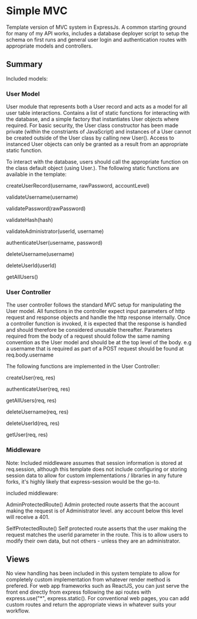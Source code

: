 # Simple MVC

Template version of MVC system in ExpressJs. A common starting ground for many of my API works, includes a database deployer script to setup the schema on first runs and general user login and authentication routes with appropriate models and controllers. 

## Summary
Included models:

### User Model
User module that represents both a User record and acts as a model for all user table interactions.  Contains a list of static functions for interacting with the database, and a simple factory that instantiates User objects where required. For basic security, 
the User class constructor has been made private (within the constriants of JavaScript) and instances of a User cannot be created outside of the User class by calling new User().  Access to instanced User objects can only be granted as a result from an appropriate
static function. 

To interact with the database, users should call the appropriate function on the class default object (using User.<static function>). The following static functions are available in the template:

createUserRecord(username, rawPassword, accountLevel) 

validateUsername(username)

validatePassword(rawPassword)

validateHash(hash)

validateAdministrator(userId, username)

authenticateUser(username, password)

deleteUsername(username)

deleteUserId(userId)

getAllUsers()

### User Controller
The user controller follows the standard MVC setup for manipulating the User model. All functions in the controller expect input parameters of http request and response objects and handle the http response internally. Once a controller function is invoked, it is 
expected that the response is handled and should therefore be considered unusable thereafter. Parameters required from the body of a request should follow the same naming convention as the User model and should be at the top level of the body. e.g a username that is required
as part of a POST request should be found at req.body.username 

The following functions are implemented in the User Controller: 

createUser(req, res)

authenticateUser(req, res)

getAllUsers(req, res)

deleteUsername(req, res)

deleteUserId(req, res)

getUser(req, res)


### Middleware
Note: Included middleware assumes that session information is stored at req.session, although this template does not include configuring or storing session data to allow for custom implementations / libraries in any future forks, it's highly likely that express-session 
would be the go-to.

included middleware:

AdminProtectedRoute() 
Admin protected route asserts that the account making the request is of Administrator level. any account below this level will receive a 401.

SelfProtectedRoute()
Self protected route asserts that the user making the request matches the userId parameter in the route. This is to allow users to modify their own data, but not others - unless they are an administrator.


## Views
No view handling has been included in this system template to allow for completely custom implementation from whatever render method is prefered.  For web app frameworks such as ReactJS, you can just serve the front end directly from express following the api routes with express.use("*", express.static(<publicpath>).  For conventional web pages, you can add custom routes and return the appropriate views in whatever suits your workflow. 

